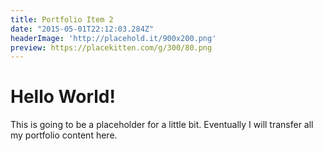 ```yaml
---
title: Portfolio Item 2
date: "2015-05-01T22:12:03.284Z"
headerImage: 'http://placehold.it/900x200.png'
preview: https://placekitten.com/g/300/80.png
---
```


# Hello World!
This is going to be a placeholder for a little bit. Eventually I will transfer all my portfolio content here.
